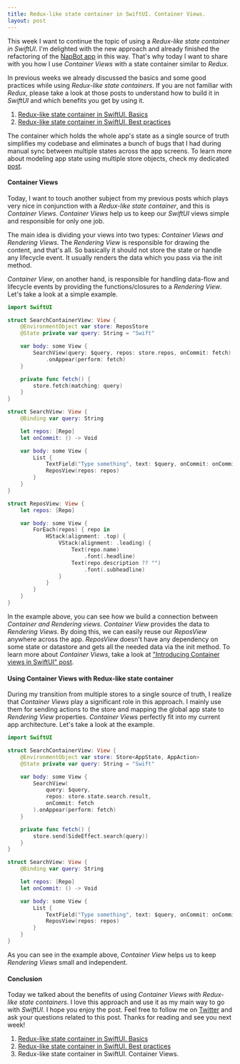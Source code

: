 ```yaml
---
title: Redux-like state container in SwiftUI. Container Views.
layout: post
---
```


This week I want to continue the topic of using a *Redux-like state container in SwiftUI*. I'm delighted with the new approach and already finished the refactoring of the [NapBot app](https://napbotapp.com/) in this way. That's why today I want to share with you how I use *Container Views* with a state container similar to *Redux*.

In previous weeks we already discussed the basics and some good practices while using *Redux-like state containers*. If you are not familiar with *Redux*, please take a look at those posts to understand how to build it in *SwiftUI* and which benefits you get by using it.

1. [Redux-like state container in SwiftUI. Basics](/2019/09/18/redux-like-state-container-in-swiftui/)
2. [Redux-like state container in SwiftUI. Best practices](/2019/09/25/redux-like-state-container-in-swiftui-part2/)

The container which holds the whole app's state as a single source of truth simplifies my codebase and eliminates a bunch of bugs that I had during manual sync between multiple states across the app screens. To learn more about modeling app state using multiple store objects, check my dedicated [post](/2019/09/04/modeling-app-state-using-store-objects-in-swiftui/).

#### Container Views
Today, I want to touch another subject from my previous posts which plays very nice in conjunction with a *Redux-like state container*, and this is *Container Views*. *Container Views* help us to keep our *SwiftUI* views simple and responsible for only one job.

The main idea is dividing your views into two types: *Container Views and Rendering Views*. The *Rendering View* is responsible for drawing the content, and that's all. So basically it should not store the state or handle any lifecycle event. It usually renders the data which you pass via the init method.

*Container View*, on another hand, is responsible for handling data-flow and lifecycle events by providing the functions/closures to a *Rendering View*. Let's take a look at a simple example.

```swift
import SwiftUI

struct SearchContainerView: View {
    @EnvironmentObject var store: ReposStore
    @State private var query: String = "Swift"

    var body: some View {
        SearchView(query: $query, repos: store.repos, onCommit: fetch)
            .onAppear(perform: fetch)
    }

    private func fetch() {
        store.fetch(matching: query)
    }
}

struct SearchView: View {
    @Binding var query: String

    let repos: [Repo]
    let onCommit: () -> Void

    var body: some View {
        List {
            TextField("Type something", text: $query, onCommit: onCommit)
            ReposView(repos: repos)
        }
    }
}

struct ReposView: View {
    let repos: [Repo]

    var body: some View {
        ForEach(repos) { repo in
            HStack(alignment: .top) {
                VStack(alignment: .leading) {
                    Text(repo.name)
                        .font(.headline)
                    Text(repo.description ?? "")
                        .font(.subheadline)
                }
            }
        }
    }
}
```

In the example above, you can see how we build a connection between *Container and Rendering views*. *Container View* provides the data to *Rendering Views*. By doing this, we can easily reuse our *ReposView* anywhere across the app. *ReposView* doesn't have any dependency on some state or datastore and gets all the needed data via the init method. To learn more about *Container Views*, take a look at ["Introducing Container views in SwiftUI" post](/2019/07/31/introducing-container-views-in-swiftui/).

#### Using Container Views with Redux-like state container
During my transition from multiple stores to a single source of truth, I realize that *Container Views* play a significant role in this approach. I mainly use them for sending actions to the store and mapping the global app state to *Rendering View* properties. *Container Views* perfectly fit into my current app architecture. Let's take a look at the example.

```swift
import SwiftUI

struct SearchContainerView: View {
    @EnvironmentObject var store: Store<AppState, AppAction>
    @State private var query: String = "Swift"

    var body: some View {
        SearchView(
            query: $query,
            repos: store.state.search.result,
            onCommit: fetch
        ).onAppear(perform: fetch)
    }

    private func fetch() {
        store.send(SideEffect.search(query))
    }
}

struct SearchView: View {
    @Binding var query: String

    let repos: [Repo]
    let onCommit: () -> Void

    var body: some View {
        List {
            TextField("Type something", text: $query, onCommit: onCommit)
            ReposView(repos: repos)
        }
    }
}
```

As you can see in the example above, *Container View* helps us to keep *Rendering Views* small and independent.

#### Conclusion
Today we talked about the benefits of using *Container Views with Redux-like state containers*. I love this approach and use it as my main way to go with *SwiftUI*. I hope you enjoy the post. Feel free to follow me on [Twitter](https://twitter.com/mecid) and ask your questions related to this post. Thanks for reading and see you next week! 

1. [Redux-like state container in SwiftUI. Basics](/2019/09/18/redux-like-state-container-in-swiftui/)
2. [Redux-like state container in SwiftUI. Best practices](/2019/09/25/redux-like-state-container-in-swiftui-part2/)
3. Redux-like state container in SwiftUI. Container Views.